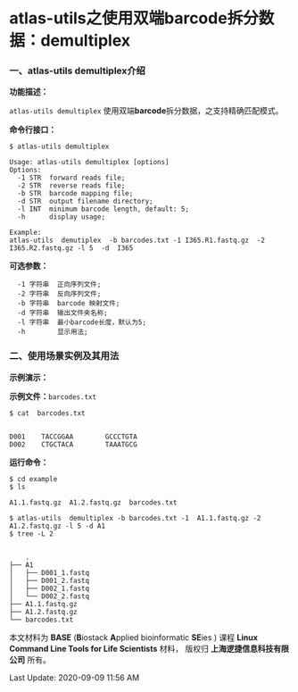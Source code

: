 # atlas-utils之使用双端**barcode**拆分数据：demultiplex

### 一、atlas-utils demultiplex介绍

**功能描述：**

`atlas-utils demultiplex` 使用双端**barcode**拆分数据，之支持精确匹配模式。

**命令行接口：**

    $ atlas-utils demultiplex
    
    Usage: atlas-utils demultiplex [options]
    Options:
      -1 STR  forward reads file;
      -2 STR  reverse reads file;
      -b STR  barcode mapping file;
      -d STR  output filename directory;
      -l INT  minimum barcode length, default: 5;
      -h      display usage;
    
    Example:
    atlas-utils  demutiplex  -b barcodes.txt -1 I365.R1.fastq.gz  -2  I365.R2.fastq.gz -l 5  -d  I365


**可选参数：**

      -1 字符串  正向序列文件;
      -2 字符串  反向序列文件;
      -b 字符串  barcode 映射文件;
      -d 字符串  输出文件夹名称;
      -l 字符串  最小barcode长度，默认为5;
      -h        显示用法; 

### 二、使用场景实例及其用法

**示例演示：**

**示例文件：**`barcodes.txt`

    $ cat  barcodes.txt


    D001    TACCGGAA        GCCCTGTA
    D002    CTGCTACA        TAAATGCG

**运行命令：**

    $ cd example
    $ ls
    
    A1.1.fastq.gz  A1.2.fastq.gz  barcodes.txt   
    
    $ atlas-utils  demultiplex -b barcodes.txt -1  A1.1.fastq.gz -2  A1.2.fastq.gz -l 5 -d A1
    $ tree -L 2


        .
    ├── A1
    │   ├── D001_1.fastq
    │   ├── D001_2.fastq
    │   ├── D002_1.fastq
    │   └── D002_2.fastq
    ├── A1.1.fastq.gz
    ├── A1.2.fastq.gz
    └── barcodes.txt



本文材料为 **BASE** (**B**iostack **A**pplied bioinformatic **SE**ies ) 课程 **Linux Command Line Tools for Life Scientists** 材料， 版权归 **上海逻捷信息科技有限公司** 所有。

Last Update: 2020-09-09 11:56 AM

